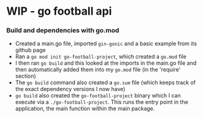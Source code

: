 # WIP - go football api

### Build and dependencies with go.mod

- Created a main.go file, imported `gin-gonic` and a basic example from its github page
- Ran a `go mod init go-football-project`, which created a `go.mod` file
- I then ran `go build` and this looked at the imports in the main.go file and then automatically added them into 
my `go.mod` file (in the 'require' section)
- The `go build` command also created a `go.sum` file (which keeps track of the exact dependency versions I now have)
- `go build` also created the `go-football-project` binary which I can execute via a `./go-football-project`. This runs
the entry point in the application, the main function within the main package.

